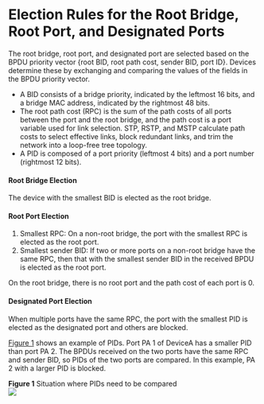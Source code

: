 Election Rules for the Root Bridge, Root Port, and Designated Ports
===================================================================

The root bridge, root port, and designated port are selected based on the BPDU priority vector {root BID, root path cost, sender BID, port ID}. Devices determine these by exchanging and comparing the values of the fields in the BPDU priority vector.

* A BID consists of a bridge priority, indicated by the leftmost 16 bits, and a bridge MAC address, indicated by the rightmost 48 bits.
* The root path cost (RPC) is the sum of the path costs of all ports between the port and the root bridge, and the path cost is a port variable used for link selection. STP, RSTP, and MSTP calculate path costs to select effective links, block redundant links, and trim the network into a loop-free tree topology.
* A PID is composed of a port priority (leftmost 4 bits) and a port number (rightmost 12 bits).

#### Root Bridge Election

The device with the smallest BID is elected as the root bridge.


#### Root Port Election

1. Smallest RPC: On a non-root bridge, the port with the smallest RPC is elected as the root port.
2. Smallest sender BID: If two or more ports on a non-root bridge have the same RPC, then that with the smallest sender BID in the received BPDU is elected as the root port.

On the root bridge, there is no root port and the path cost of each port is 0.


#### Designated Port Election

When multiple ports have the same RPC, the port with the smallest PID is elected as the designated port and others are blocked.

[Figure 1](#EN-US_CONCEPT_0000001292078876__fig192731118104113) shows an example of PIDs. Port PA 1 of DeviceA has a smaller PID than port PA 2. The BPDUs received on the two ports have the same RPC and sender BID, so PIDs of the two ports are compared. In this example, PA 2 with a larger PID is blocked.

**Figure 1** Situation where PIDs need to be compared  
![](figure/en-us_image_0000001292398384.png)